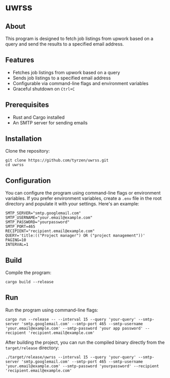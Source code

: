 # uwrss

## About

This program is designed to fetch job listings from upwork based on a query and send the results to a specified
email address.

## Features

- Fetches job listings from upwork based on a query
- Sends job listings to a specified email address
- Configurable via command-line flags and environment variables
- Graceful shutdown on `Ctrl+C`

## Prerequisites

- Rust and Cargo installed
- An SMTP server for sending emails

## Installation

Clone the repository:

```shell
git clone https://github.com/tyrzen/uwrss.git
cd uwrss
```

## Configuration

You can configure the program using command-line flags or environment variables. If you prefer environment variables,
create a `.env` file in the root directory and populate it with your settings. Here's an example:

```env
SMTP_SERVER="smtp.googlemail.com"
SMTP_USERNAME="your.email@example.com"
SMTP_PASSWORD="yourpassword"
SMTP_PORT=465
RECIPIENT="recipient.email@example.com"
QUERY='title:(("Project manager") OR ("project management"))'
PAGING=10
INTERVAL=1
```

## Build

Compile the program:

```shell
cargo build --release
```

## Run

Run the program using command-line flags:

```shell
cargo run --release -- --interval 15 --query 'your-query' --smtp-server 'smtp.googlemail.com' --smtp-port 465 --smtp-username 'your.email@example.com' --smtp-password 'your app password' --recipient 'recipient.email@example.com'
```

After building the project, you can run the compiled binary directly from the `target/release` directory:

```shell
./target/release/uwrss --interval 15 --query 'your-query' --smtp-server 'smtp.googlemail.com' --smtp-port 465 --smtp-username 'your.email@example.com' --smtp-password 'yourpassword' --recipient 'recipient.email@example.com'
```